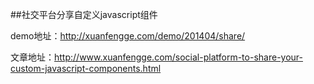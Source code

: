 ##社交平台分享自定义javascript组件

demo地址：http://xuanfengge.com/demo/201404/share/

文章地址：http://www.xuanfengge.com/social-platform-to-share-your-custom-javascript-components.html